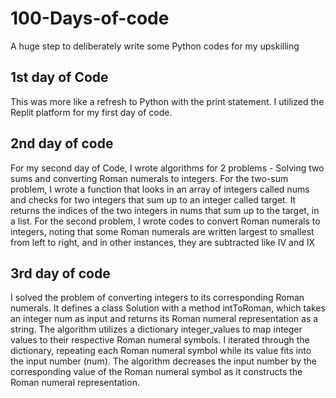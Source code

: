# 100-Days-of-code

A huge step to deliberately write some Python codes for my upskilling

## 1st day of Code

This was more like a refresh to Python with the print statement. I utilized the Replit platform for my first day of code.

## 2nd day of code

For my second day of Code, I wrote algorithms for 2 problems - Solving two sums and converting Roman numerals to integers. 
For the two-sum problem, I wrote a function that looks in an array of integers called nums and checks for two integers that sum up to an integer called target. It returns the indices of the two integers in nums that sum up to the target, in a list.
For the second problem, I wrote codes to convert Roman numerals to integers, noting that some Roman numerals are written largest to smallest from left to right, and in other instances, they are subtracted like IV and IX

## 3rd day of code

I solved the problem of converting integers to its corresponding Roman numerals. It defines a class Solution with a method intToRoman, which takes an integer num as input and returns its Roman numeral representation as a string. The algorithm utilizes a dictionary integer_values to map integer values to their respective Roman numeral symbols. I iterated through the dictionary, repeating each Roman numeral symbol while its value fits into the input number (num). The algorithm decreases the input number by the corresponding value of the Roman numeral symbol as it constructs the Roman numeral representation.
